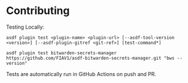 # Contributing

Testing Locally:

```shell
asdf plugin test <plugin-name> <plugin-url> [--asdf-tool-version <version>] [--asdf-plugin-gitref <git-ref>] [test-command*]

asdf plugin test bitwarden-secrets-manager https://github.com/FIAV1/asdf-bitwarden-secrets-manager.git "bws --version"
```

Tests are automatically run in GitHub Actions on push and PR.
